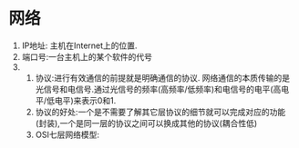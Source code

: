 # 网络

1. IP地址: 主机在Internet上的位置.
2. 端口号:一台主机上的某个软件的代号
3. 
   1. 协议:进行有效通信的前提就是明确通信的协议. 网络通信的本质传输的是光信号和电信号.通过光信号的频率(高频率/低频率)和电信号的电平(高电平/低电平)来表示0和1.
   2. 协议的好处:一个是不需要了解其它层协议的细节就可以完成对应的功能(封装),一个是同一层的协议之间可以换成其他的协议(耦合性低)
   3. OSI七层网络模型:

